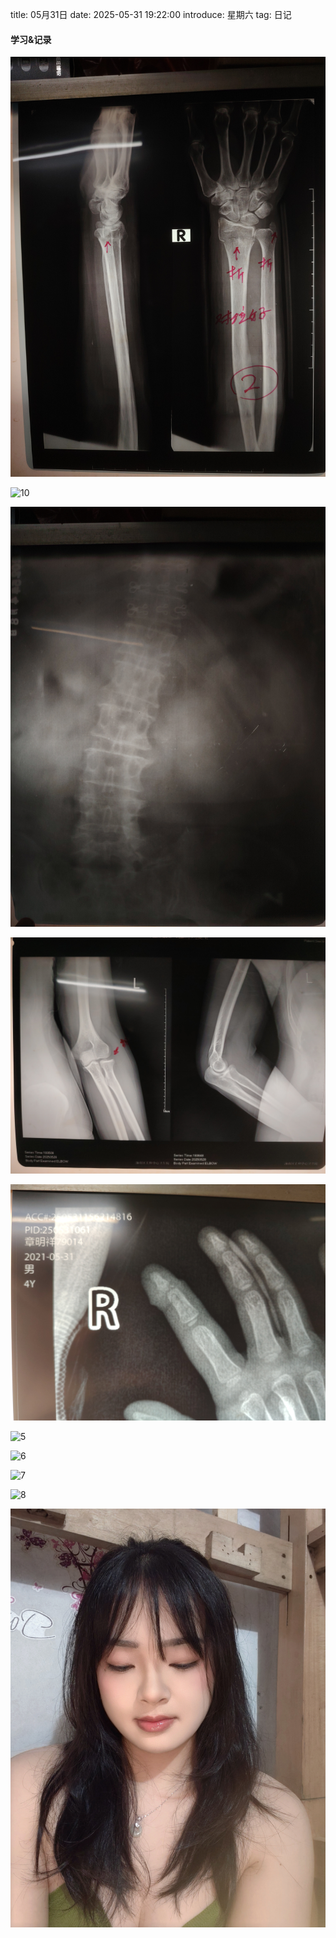 title: 05月31日
date: 2025-05-31 19:22:00
introduce: 星期六
tag: 日记

#### 学习&记录
![1](/static/img/2025/05/31/1.jpg)

![10](/static/img/2025/05/31/10.jpg)

![2](/static/img/2025/05/31/2.jpg)

![3](/static/img/2025/05/31/3.jpg)

![4](/static/img/2025/05/31/4.jpg)

![5](/static/img/2025/05/31/5.jpg)

![6](/static/img/2025/05/31/6.jpg)

![7](/static/img/2025/05/31/7.jpg)

![8](/static/img/2025/05/31/8.jpg)

![9](/static/img/2025/05/31/9.jpg)


